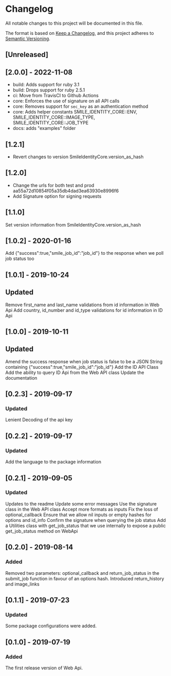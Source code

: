 # Changelog
All notable changes to this project will be documented in this file.

The format is based on [Keep a Changelog](https://keepachangelog.com/en/1.0.0/),
and this project adheres to [Semantic Versioning](https://semver.org/spec/v2.0.0.html).

## [Unreleased]
## [2.0.0] - 2022-11-08
- build: Adds support for ruby 3.1
- build: Drops support for ruby 2.5.1
- ci: Move from TravisCI to Github Actions
- core: Enforces the use of signature on all API calls
- core: Removes support for `sec_key` as an authentication method
- core: Adds helper constants SMILE_IDENTITY_CORE::ENV, SMILE_IDENTITY_CORE::IMAGE_TYPE, SMILE_IDENTITY_CORE::JOB_TYPE
- docs: adds "examples" folder
  
## [1.2.1]
- Revert changes to version SmileIdentityCore.version_as_hash

## [1.2.0] 
- Change the urls for both test and prod aa55a72d10854f05a35db4dad3ea63930e8996f6
- Add Signature option for signing requests

## [1.1.0]
Set version information from SmileIdentityCore.version_as_hash

## [1.0.2] - 2020-01-16
Add {"success":true,"smile_job_id":"job_id"} to the response when we poll job status too

## [1.0.1] - 2019-10-24
## Updated
Remove first_name and last_name validations from id information in Web Api
Add country, id_number and id_type validations for id information in ID Api

## [1.0.0] - 2019-10-11
## Updated
Amend the success response when job status is false to be a JSON String containing {"success":true,"smile_job_id":"job_id"}
Add the ID API Class
Add the ability to query ID Api from the Web API class
Update the documentation

## [0.2.3] - 2019-09-17
### Updated
Lenient Decoding of the api key

## [0.2.2] - 2019-09-17
### Updated
Add the language to the package information

## [0.2.1] - 2019-09-05
### Updated
Updates to the readme
Update some error messages
Use the signature class in the Web API class
Accept more formats as inputs
Fix the loss of optional_callback
Ensure that we allow nil inputs or empty hashes for options and id_info
Confirm the signature when querying the job status
Add a Utilities class with get_job_status that we use internally to expose a public get_job_status method on WebApi

## [0.2.0] - 2019-08-14
### Added
Removed two parameters: optional_callback and return_job_status in the submit_job function in favour of an options hash.
Introduced return_history and image_links

## [0.1.1] - 2019-07-23
### Updated
Some package configurations were added.

## [0.1.0] - 2019-07-19
### Added
The first release version of Web Api.
